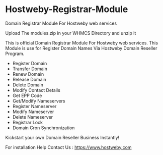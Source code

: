 # Hostweby-Registrar-Module
Domain Registrar Module For Hostweby web services

Upload The modules.zip in your WHMCS Directory and unzip it

This is official Domain Registrar Module For Hostweby web services. 
This Module is use for Register Domain Names Via Hostweby Domain Reseller Program.
* Register Domain
* Transfer Domain
* Renew Domain
* Release Domain
* Delete Domain
* Modify Contact Details
* Get EPP Code
* Get/Modify Nameservers
* Register Nameserver
* Modify Nameserver
* Delete Nameserver
* Registrar Lock
* Domain Cron Synchronization

Kickstart your own Domain Reseller Business Instantly!

For installation Help Contact Us : https://www.hostweby.com
